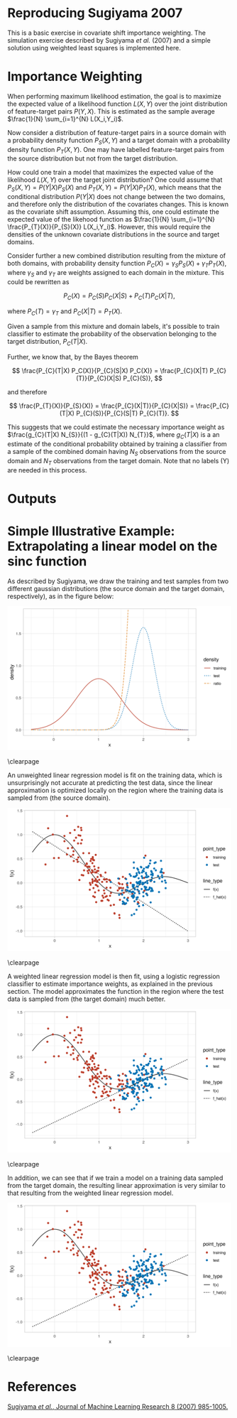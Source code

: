 # Reproducing Sugiyama 2007

This is a basic exercise in covariate shift importance weighting. The 
simulation exercise described by Sugiyama *et al.* (2007) and a simple solution 
using weighted least squares is implemented here.

# Importance Weighting

When performing maximum likelihood estimation, the goal is to maximize the 
expected value of a likelihood function $L(X,Y)$ over the joint distribution of 
feature-target pairs $P(Y,X)$. This is estimated as the sample average 
$\frac{1}{N} \sum_{i=1}^{N} L(X_i,Y_i)$.

Now consider a distribution of feature-target pairs in a source domain with a 
probability density function $P_{S}(X,Y)$ and a target domain with a 
probability density function $P_{T}(X,Y)$. One may have labelled 
feature-target pairs from the source distribution but not from the target 
distribution. 

How could one train a model that maximizes the expected value of 
the likelihood $L(X,Y)$ over the target joint distribution? One could assume 
that $P_{S}(X,Y) = P(Y|X) P_{S}(X)$ and $P_{T}(X,Y) = P(Y|X) P_{T}(X)$, which 
means that the conditional distribution $P(Y|X)$ does not change between the 
two domains, and therefore only the distribution of the covariates changes. 
This is known as the covariate shift assumption. Assuming this, one could 
estimate the expected value of the likehood function as 
$\frac{1}{N} \sum_{i=1}^{N} \frac{P_{T}(X)}{P_{S}(X)} L(X_i,Y_i)$. However, 
this would require the densities of the unknown covariate distributions in 
the source and target domains.

Consider further a new combined distribution resulting from the mixture of 
both domains, with probability density function 
$P_{C}(X) = \gamma_{S} P_{S}(X) + \gamma_{T} P_{T}(X)$, where $\gamma_{S}$ and 
$\gamma_{T}$ are weights assigned to each domain in the mixture. This could be rewritten as 

$$
P_{C}(X) = P_{C}(S) P_{C}(X|S) + P_{C}(T) P_{C}(X|T),
$$

where $P_{C}(T) = \gamma_{T}$ and $P_{C}(X|T) = P_{T}(X)$.

Given a sample from this mixture and domain labels, it's possible to train 
classifier to estimate the probability of the observation belonging to the 
target distribution, $P_C(T | X)$. 

Further, we know that, by the Bayes theorem 

$$
\frac{P_{C}(T|X) P_C(X)}{P_{C}(S|X) P_C(X)} = 
    \frac{P_{C}(X|T) P_{C}(T)}{P_{C}(X|S) P_{C}(S)}, 
$$

and therefore 

$$
\frac{P_{T}(X)}{P_{S}(X)} = 
    \frac{P_{C}(X|T)}{P_{C}(X|S)} = 
    \frac{P_{C}(T|X) P_{C}(S)}{P_{C}(S|T) P_{C}(T)}.
$$

This suggests that we could estimate the necessary importance weight as 
$\frac{g_{C}(T|X) N_{S}}{(1 - g_{C}(T|X)) N_{T}}$, where $g_C(T|X)$ is a 
an estimate of the conditional probability obtained by training a classifier 
from a sample of the combined domain having $N_{S}$ observations 
from the source domain and $N_{T}$ observations from the target domain. Note 
that no labels (Y) are needed in this process.

# Outputs

# Simple Illustrative Example: Extrapolating a linear model on the sinc function

As described by Sugiyama, we draw the training and test samples from two 
different gaussian distributions (the source domain and the target domain, 
respectively), as in the figure below:

![Training (Source) and Test (Target) Distributions, and Ratio of their Densities](figures/figure_1_sinc.png)

\clearpage

An unweighted linear regression model is fit on the training data, which is 
unsurprisingly not accurate at predicting the test data, since the linear 
approximation is optimized locally on the region where the training data is 
sampled from (the source domain).

![Unweighted Linear Regression](figures/figure_2_sinc.png)

\clearpage

A weighted linear regression model is then fit, using a logistic regression 
classifier to estimate importance weights, as explained in the previous section.
The model approximates the function in the region where the test data is sampled
from (the target domain) much better.

![Weighted Linear Regression](figures/figure_3_sinc.png)

\clearpage

In addition, we can see that if we train a model on a training data sampled 
from the target domain, the resulting linear approximation is very similar to 
that resulting from the weighted linear regression model.

![Linear Regression Fit on Target Domain](figures/figure_4_sinc.png)

\clearpage

# References

[Sugiyama *et al.*, Journal of Machine Learning Research 8 (2007) 985-1005.](http://www.jmlr.org/papers/volume8/sugiyama07a/sugiyama07a.pdf)
